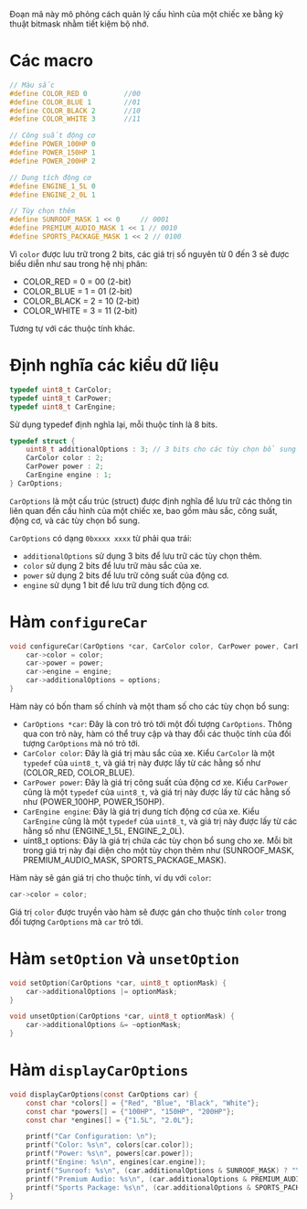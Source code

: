 Đoạn mã này mô phỏng cách quản lý cấu hình của một chiếc xe bằng kỹ thuật bitmask nhằm tiết kiệm bộ nhớ.
# Các macro
```c
// Màu sắc
#define COLOR_RED 0	        //00
#define COLOR_BLUE 1        //01
#define COLOR_BLACK 2       //10
#define COLOR_WHITE 3       //11

// Công suất động cơ
#define POWER_100HP 0
#define POWER_150HP 1
#define POWER_200HP 2

// Dung tích động cơ
#define ENGINE_1_5L 0
#define ENGINE_2_0L 1

// Tùy chọn thêm
#define SUNROOF_MASK 1 << 0     // 0001
#define PREMIUM_AUDIO_MASK 1 << 1 // 0010
#define SPORTS_PACKAGE_MASK 1 << 2 // 0100
```

Vì `color` được lưu trữ trong 2 bits, các giá trị số nguyên từ 0 đến 3 sẽ được biểu diễn như sau trong hệ nhị phân:
- COLOR_RED = 0 = 00 (2-bit)
- COLOR_BLUE = 1 = 01 (2-bit)
- COLOR_BLACK = 2 = 10 (2-bit)
- COLOR_WHITE = 3 = 11 (2-bit)
  
Tương tự với các thuộc tính khác.
  
# Định nghĩa các kiểu dữ liệu 
```c
typedef uint8_t CarColor;
typedef uint8_t CarPower;
typedef uint8_t CarEngine;
```
Sử dụng typedef định nghĩa lại, mỗi thuộc tính là 8 bits.

```c
typedef struct {
    uint8_t additionalOptions : 3; // 3 bits cho các tùy chọn bổ sung
    CarColor color : 2;
    CarPower power : 2;
    CarEngine engine : 1;
} CarOptions;
```
`CarOptions` là một cấu trúc (struct) được định nghĩa để lưu trữ các thông tin liên quan đến cấu hình của một chiếc xe, bao gồm màu sắc, công suất, động cơ, và các tùy chọn bổ sung.

`CarOptions` có dạng `0bxxxx xxxx` từ phải qua trái:

- `additionalOptions` sử dụng 3 bits để lưu trữ các tùy chọn thêm.
- `color` sử dụng 2 bits để lưu trữ màu sắc của xe.
- `power` sử dụng 2 bits để lưu trữ công suất của động cơ.
- `engine` sử dụng 1 bit để lưu trữ dung tích động cơ.

# Hàm `configureCar`
```c
void configureCar(CarOptions *car, CarColor color, CarPower power, CarEngine engine, uint8_t options) {
    car->color = color;
    car->power = power;
    car->engine = engine;
    car->additionalOptions = options;
}
```
Hàm này có bốn tham số chính và một tham số cho các tùy chọn bổ sung:

- `CarOptions *car`: Đây là con trỏ trỏ tới một đối tượng `CarOptions`. Thông qua con trỏ này, hàm có thể truy cập và thay đổi các thuộc tính của đối tượng `CarOptions` mà nó trỏ tới.
- `CarColor color`: Đây là giá trị màu sắc của xe. Kiểu `CarColor` là một `typedef` của `uint8_t`, và giá trị này được lấy từ các hằng số như (COLOR_RED, COLOR_BLUE).
- `CarPower power`: Đây là giá trị công suất của động cơ xe. Kiểu `CarPower` cũng là một `typedef` của `uint8_t`, và giá trị này được lấy từ các hằng số như (POWER_100HP, POWER_150HP).
- `CarEngine engine`: Đây là giá trị dung tích động cơ của xe. Kiểu `CarEngine` cũng là một `typedef` của `uint8_t`, và giá trị này được lấy từ các hằng số như (ENGINE_1_5L, ENGINE_2_0L).
- uint8_t options: Đây là giá trị chứa các tùy chọn bổ sung cho xe. Mỗi bit trong giá trị này đại diện cho một tùy chọn thêm như (SUNROOF_MASK, PREMIUM_AUDIO_MASK, SPORTS_PACKAGE_MASK).

Hàm này sẽ gán giá trị cho thuộc tính, ví dụ với `color`:
```c
car->color = color;
```
Giá trị `color` được truyền vào hàm sẽ được gán cho thuộc tính `color` trong đối tượng `CarOptions` mà `car` trỏ tới.

# Hàm `setOption` và `unsetOption`
```c
void setOption(CarOptions *car, uint8_t optionMask) {
    car->additionalOptions |= optionMask;
}
```

```c
void unsetOption(CarOptions *car, uint8_t optionMask) {
    car->additionalOptions &= ~optionMask;
}
```
# Hàm `displayCarOptions`
```c
void displayCarOptions(const CarOptions car) {
    const char *colors[] = {"Red", "Blue", "Black", "White"};
    const char *powers[] = {"100HP", "150HP", "200HP"};
    const char *engines[] = {"1.5L", "2.0L"};

    printf("Car Configuration: \n");
    printf("Color: %s\n", colors[car.color]);
    printf("Power: %s\n", powers[car.power]);
    printf("Engine: %s\n", engines[car.engine]);
    printf("Sunroof: %s\n", (car.additionalOptions & SUNROOF_MASK) ? "Yes" : "No");
    printf("Premium Audio: %s\n", (car.additionalOptions & PREMIUM_AUDIO_MASK) ? "Yes" : "No");
    printf("Sports Package: %s\n", (car.additionalOptions & SPORTS_PACKAGE_MASK) ? "Yes" : "No");
}
```

